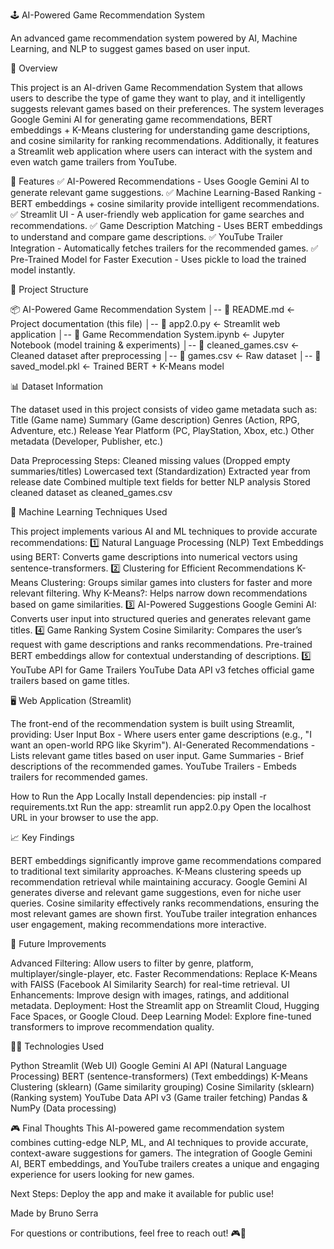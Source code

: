 🕹️ AI-Powered Game Recommendation System

An advanced game recommendation system powered by AI, Machine Learning, and NLP to suggest games based on user input.


📌 Overview

This project is an AI-driven Game Recommendation System that allows users to describe the type of game they want to play, and it intelligently suggests relevant games based on their preferences.
The system leverages Google Gemini AI for generating game recommendations, BERT embeddings + K-Means clustering for understanding game descriptions, and cosine similarity for ranking recommendations.
Additionally, it features a Streamlit web application where users can interact with the system and even watch game trailers from YouTube.


🎯 Features
✅ AI-Powered Recommendations - Uses Google Gemini AI to generate relevant game suggestions.
✅ Machine Learning-Based Ranking - BERT embeddings + cosine similarity provide intelligent recommendations.
✅ Streamlit UI - A user-friendly web application for game searches and recommendations.
✅ Game Description Matching - Uses BERT embeddings to understand and compare game descriptions.
✅ YouTube Trailer Integration - Automatically fetches trailers for the recommended games.
✅ Pre-Trained Model for Faster Execution - Uses pickle to load the trained model instantly.


📂 Project Structure

📦 AI-Powered Game Recommendation System
│-- 📜 README.md                <- Project documentation (this file)
│-- 📜 app2.0.py                <- Streamlit web application
│-- 📜 Game Recommendation System.ipynb <- Jupyter Notebook (model training & experiments)
│-- 📜 cleaned_games.csv         <- Cleaned dataset after preprocessing
│-- 📜 games.csv                 <- Raw dataset
│-- 📜 saved_model.pkl           <- Trained BERT + K-Means model


📊 Dataset Information

The dataset used in this project consists of video game metadata such as:
Title (Game name)
Summary (Game description)
Genres (Action, RPG, Adventure, etc.)
Release Year
Platform (PC, PlayStation, Xbox, etc.)
Other metadata (Developer, Publisher, etc.)

Data Preprocessing Steps:
Cleaned missing values (Dropped empty summaries/titles)
Lowercased text (Standardization)
Extracted year from release date
Combined multiple text fields for better NLP analysis
Stored cleaned dataset as cleaned_games.csv


🧠 Machine Learning Techniques Used

This project implements various AI and ML techniques to provide accurate recommendations:
1️⃣ Natural Language Processing (NLP)
Text Embeddings using BERT: Converts game descriptions into numerical vectors using sentence-transformers.
2️⃣ Clustering for Efficient Recommendations
K-Means Clustering: Groups similar games into clusters for faster and more relevant filtering.
Why K-Means?: Helps narrow down recommendations based on game similarities.
3️⃣ AI-Powered Suggestions
Google Gemini AI: Converts user input into structured queries and generates relevant game titles.
4️⃣ Game Ranking System
Cosine Similarity: Compares the user’s request with game descriptions and ranks recommendations.
Pre-trained BERT embeddings allow for contextual understanding of descriptions.
5️⃣ YouTube API for Game Trailers
YouTube Data API v3 fetches official game trailers based on game titles.


🖥️ Web Application (Streamlit)

The front-end of the recommendation system is built using Streamlit, providing:
User Input Box - Where users enter game descriptions (e.g., "I want an open-world RPG like Skyrim").
AI-Generated Recommendations - Lists relevant game titles based on user input.
Game Summaries - Brief descriptions of the recommended games.
YouTube Trailers - Embeds trailers for recommended games.

How to Run the App Locally
Install dependencies:
pip install -r requirements.txt
Run the app:
streamlit run app2.0.py
Open the localhost URL in your browser to use the app.


📈 Key Findings

BERT embeddings significantly improve game recommendations compared to traditional text similarity approaches.
K-Means clustering speeds up recommendation retrieval while maintaining accuracy.
Google Gemini AI generates diverse and relevant game suggestions, even for niche user queries.
Cosine similarity effectively ranks recommendations, ensuring the most relevant games are shown first.
YouTube trailer integration enhances user engagement, making recommendations more interactive.


🚀 Future Improvements

Advanced Filtering: Allow users to filter by genre, platform, multiplayer/single-player, etc.
Faster Recommendations: Replace K-Means with FAISS (Facebook AI Similarity Search) for real-time retrieval.
UI Enhancements: Improve design with images, ratings, and additional metadata.
Deployment: Host the Streamlit app on Streamlit Cloud, Hugging Face Spaces, or Google Cloud.
Deep Learning Model: Explore fine-tuned transformers to improve recommendation quality.


👨‍💻 Technologies Used

Python 
Streamlit (Web UI)
Google Gemini AI API (Natural Language Processing)
BERT (sentence-transformers) (Text embeddings)
K-Means Clustering (sklearn) (Game similarity grouping)
Cosine Similarity (sklearn) (Ranking system)
YouTube Data API v3 (Game trailer fetching)
Pandas & NumPy (Data processing)


🎮 Final Thoughts
This AI-powered game recommendation system combines cutting-edge NLP, ML, and AI techniques to provide accurate, context-aware suggestions for gamers. The integration of Google Gemini AI, BERT embeddings, and YouTube trailers creates a unique and engaging experience for users looking for new games.

Next Steps: Deploy the app and make it available for public use! 


Made by Bruno Serra

For questions or contributions, feel free to reach out! 🎮🚀